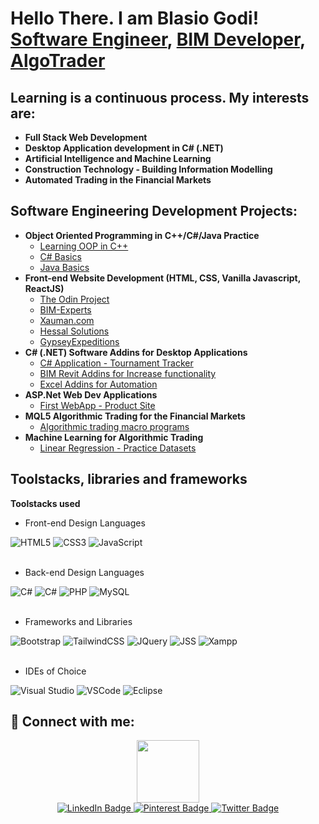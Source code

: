 <h1>Hello There. I am Blasio Godi! <br/><a href="https://github.com/BlasioGodi">Software Engineer</a>, <a href="https://www.linkedin.com/in/godfrey-muhinda">BIM Developer</a>, <a href="https://tradersliquidity.com">AlgoTrader</a></h1>

<h2>Learning is a continuous process. My interests are:</h2>

- <b>Full Stack Web Development</b>
- <b>Desktop Application development in C# (.NET)</b>
- <b>Artificial Intelligence and Machine Learning</b>
- <b>Construction Technology - Building Information Modelling</b>
- <b>Automated Trading in the Financial Markets</b>

<h2>Software Engineering Development Projects:</h2>

- <b>Object Oriented Programming in C++/C#/Java Practice</b>
  - [Learning OOP in C++](https://github.com/BlasioGodi/Functions-and-Algorithms)
  - [C# Basics](https://github.com/BlasioGodi/C-Sharp-Basics)
  - [Java Basics](https://github.com/BlasioGodi/Java-Basics)
- <b>Front-end Website Development (HTML, CSS, Vanilla Javascript, ReactJS)</b>
  - [The Odin Project](https://github.com/BlasioGodi/The-Odin-Project)
  - [BIM-Experts](https://github.com/BlasioGodi/BIM-Experts)
  - [Xauman.com](https://github.com/BlasioGodi/Xauman.com)
  - [Hessal Solutions](https://github.com/BlasioGodi/hessal-solutions)
  - [GypseyExpeditions](https://github.com/BlasioGodi/GypseyExpeditions)
- <b>C# (.NET) Software Addins for Desktop Applications</b>
  - [C# Application - Tournament Tracker](https://github.com/BlasioGodi/Tournament-Tracker)
  - [BIM Revit Addins for Increase functionality](https://github.com/BlasioGodi/Revit-Addins)
  - [Excel Addins for Automation](https://github.com/BlasioGodi/Excel-Addins)
- <b>ASP.Net Web Dev Applications</b>
  - [First WebApp - Product Site](https://github.com/BlasioGodi/)
- <b>MQL5 Algorithmic Trading for the Financial Markets</b>
  - [Algorithmic trading macro programs](https://github.com/BlasioGodi/ExpertFunctions)
- <b>Machine Learning for Algorithmic Trading</b>
  - [Linear Regression - Practice Datasets](https://github.com/BlasioGodi/Machine-Learning-For-Algorithmic-Trading)

<h2>Toolstacks, libraries and frameworks</h2>

<b>Toolstacks used</b>
  - Front-end Design Languages
  <div id="badges" align="Left">
    <img src="https://img.shields.io/badge/HTML5-E34F26?style=for-the-badge&logo=html5&logoColor=white" alt="HTML5"/>
    <img src="https://img.shields.io/badge/CSS3-1572B6?style=for-the-badge&logo=css3&logoColor=white" alt="CSS3"/>
    <img src="https://img.shields.io/badge/JavaScript-323330?style=for-the-badge&logo=javascript&logoColor=F7DF1E" alt="JavaScript"/>
</div>
<br>

  - Back-end Design Languages
  <div id="badges" align="Left">
    <img src="https://img.shields.io/badge/C%23-239120?style=for-the-badge&logo=c-sharp&logoColor=white" alt="C#"/>
  <img src="https://img.shields.io/badge/Python-FFD43B?style=for-the-badge&logo=python&logoColor=blue" alt="C#"/>
    <img src="https://img.shields.io/badge/PHP-777BB4?style=for-the-badge&logo=php&logoColor=white" alt="PHP"/>
    <img src="https://img.shields.io/badge/MySQL-005C84?style=for-the-badge&logo=mysql&logoColor=white" alt="MySQL"/>
</div>
<br>

  - Frameworks and Libraries
  <div id="badges" align="Left">
    <img src="https://img.shields.io/badge/Bootstrap-563D7C?style=for-the-badge&logo=bootstrap&logoColor=white" alt="Bootstrap"/>
  	<img src="https://img.shields.io/badge/Tailwind_CSS-38B2AC?style=for-the-badge&logo=tailwind-css&logoColor=white" alt="TailwindCSS"/>
    <img src="https://img.shields.io/badge/jQuery-0769AD?style=for-the-badge&logo=jquery&logoColor=white" alt="JQuery"/>
    <img src="https://img.shields.io/badge/JSS-F7DF1E?style=for-the-badge&logo=JSS&logoColor=white" alt="JSS"/> 
    <img src="https://img.shields.io/badge/Xampp-F37623?style=for-the-badge&logo=xampp&logoColor=white" alt="Xampp"/>   
</div>

<br>

  - IDEs of Choice
  <div id="badges" align="Left">
    <img src="https://img.shields.io/badge/Visual_Studio-5C2D91?style=for-the-badge&logo=visual%20studio&logoColor=white" alt="Visual Studio"/>
    <img src="https://img.shields.io/badge/VSCode-0078D4?style=for-the-badge&logo=visual%20studio%20code&logoColor=white" alt="VSCode"/>
    <img src="https://img.shields.io/badge/Eclipse-2C2255?style=for-the-badge&logo=eclipse&logoColor=white" alt="Eclipse"/>   
</div>


<h2> 🤳 Connect with me:</h2>
<div id="header" align="center">
  <img src="https://media.giphy.com/media/M9gbBd9nbDrOTu1Mqx/giphy.gif" width="100"/>
</div>
<div id="badges" align="center">
  <a href="https://linkedin.com/in/godfrey-muhinda/">
    <img src="https://img.shields.io/badge/LinkedIn-blue?style=for-the-badge&logo=linkedin&logoColor=white" alt="LinkedIn Badge"/>
  </a>
  <a href="https://www.pinterest.com/bimexke/">
    <img src="https://img.shields.io/badge/pinterest-red?style=for-the-badge&logo=pinterest&logoColor=white" alt="Pinterest Badge"/>
  </a>
  <a href="Lhttps://twitter.com/TLiquidity1">
    <img src="https://img.shields.io/badge/Twitter-blue?style=for-the-badge&logo=twitter&logoColor=white" alt="Twitter Badge"/>
  </a>
</div>

<div align="center">
<img src="https://komarev.com/ghpvc/?username=BlasioGodi&style=flat-square&color=blue" alt=""/>
</div>
